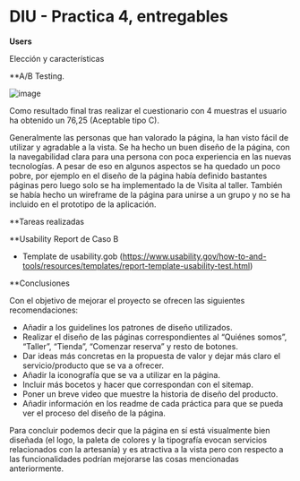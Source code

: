 # DIU - Practica 4, entregables


**Users**

Elección y características

**A/B Testing. 

![image](https://github.com/merypr/DIU_Lospibes/assets/92978748/eb8162db-c188-451c-ae9f-20ad2553eef8)

Como resultado final tras realizar el cuestionario con 4 muestras el usuario ha obtenido un 76,25 (Aceptable tipo C). 

Generalmente las personas que han valorado la página, la han visto fácil de utilizar y agradable a la vista. Se ha hecho un buen diseño de la página, con la navegabilidad clara para una persona con poca experiencia en las nuevas tecnologías. A pesar de eso en algunos aspectos se ha quedado un poco pobre, por ejemplo en el diseño de la página había definido bastantes páginas pero luego solo se ha implementado la de Visita al taller. También se había hecho un wireframe de la página para unirse a un grupo y no se ha incluido en el prototipo de la aplicación.

**Tareas realizadas


**Usability Report de Caso B
* Template de usability.gob (https://www.usability.gov/how-to-and-tools/resources/templates/report-template-usability-test.html) 

**Conclusiones

Con el objetivo de mejorar el proyecto se ofrecen las siguientes recomendaciones:
  - Añadir a los guidelines los patrones de diseño utilizados.
  - Realizar el diseño de las páginas correspondientes al “Quiénes somos”, “Taller”, “Tienda”, “Comenzar reserva” y resto de botones.
  - Dar ideas más concretas en la propuesta de valor y dejar más claro el servicio/producto que se va a ofrecer.
  - Añadir la iconografía que se va a utilizar en la página.
  - Incluir más bocetos y hacer que correspondan con el sitemap.
  - Poner un breve video que muestre la historia de diseño del producto.
  - Añadir información en los readme de cada práctica para que se pueda ver el proceso del diseño de la página.
  
Para concluir podemos decir que la página en sí está visualmente bien diseñada (el logo, la paleta de colores y la tipografía evocan servicios relacionados con la artesanía) y es atractiva a la vista pero con respecto a las funcionalidades podrían mejorarse las cosas mencionadas anteriormente.

